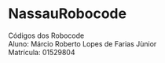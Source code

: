 # NassauRobocode<br>
Códigos dos Robocode<br>
Aluno: Márcio Roberto Lopes de Farias Jùnior<br>
Matrícula: 01529804
